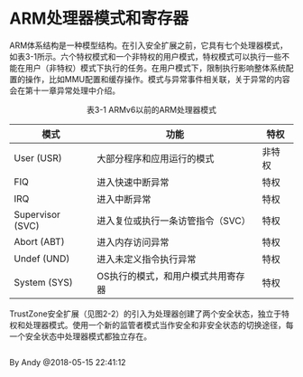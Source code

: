 # ARM处理器模式和寄存器

ARM体系结构是一种模型结构。在引入安全扩展之前，它具有七个处理器模式，如表3-1所示。六个特权模式和一个非特权的用户模式，特权模式可以执行一些不能在用户（非特权）模式下执行的任务。在用户模式下，限制执行影响整体系统配置的操作，比如MMU配置和缓存操作。模式与异常事件相关联，关于异常的内容会在第十一章异常处理中介绍。

<div align="center">表3-1 ARMv6以前的ARM处理器模式</div>

|模式 | 功能 | 特权 |
|----|------|-----|
|User (USR)| 大部分程序和应用运行的模式 | 非特权|
|FIQ | 进入快速中断异常 | 特权 |
|IRQ | 进入中断异常 | 特权 |
|Supervisor (SVC) | 进入复位或执行一条访管指令（SVC） | 特权 |
|Abort (ABT) | 进入内存访问异常 | 特权 |
|Undef (UND) | 进入未定义指令执行异常 | 特权 |
|System (SYS)| OS执行的模式，和用户模式共用寄存器 | 特权 |

TrustZone安全扩展（见图2-2）的引入为处理器创建了两个安全状态，独立于特权和处理器模式。使用一个新的监管者模式当作安全和非安全状态的切换途径，每一个安全状态中处理器模式都独立存在。

![]()






















By Andy @2018-05-15 22:41:12